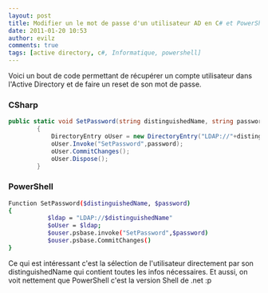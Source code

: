 ```yaml
---
layout: post
title: Modifier un le mot de passe d'un utilisateur AD en C# et PowerShell
date: 2011-01-20 10:53
author: evilz
comments: true
tags: [active directory, c#, Informatique, powershell]
---
```

Voici un bout de code permettant de récupérer un compte utilisateur dans l'Active Directory et de faire un reset de son mot de passe.

### CSharp
```csharp
public static void SetPassword(string distinguishedName, string password)
        {
            DirectoryEntry oUser = new DirectoryEntry("LDAP://"+distinguishedName);
            oUser.Invoke("SetPassword",password);
            oUser.CommitChanges();
            oUser.Dispose();
        }
```

### PowerShell
```bash
Function SetPassword($distinguishedName, $password)
{
           $ldap = "LDAP://$distinguishedName"
           $oUser = $ldap;
           $ouser.psbase.invoke("SetPassword",$password)
           $ouser.psbase.CommitChanges()
}
```

Ce qui est intéressant c'est la sélection de l'utilisateur directement par son distinguishedName qui contient toutes les infos nécessaires.
Et aussi, on voit nettement que PowerShell c'est la version Shell de .net :p
